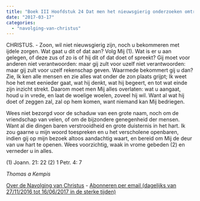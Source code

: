 ```yaml
---
title: "Boek III Hoofdstuk 24 Dat men het nieuwsgierig onderzoeken omtrent een anders leven moet vermijden"
date: "2017-03-17"
categories: 
  - "navolging-van-christus"
---
```


CHRISTUS. - Zoon, wil niet nieuwsgierig zijn, noch u bekommeren met ijdele zorgen. Wat gaat u dit of dat aan? Volg Mij (1). Wat is er u aan gelegen, of deze zus of zo is of hij dit of dat doet of spreekt? Gij moet voor anderen niet verantwoorden: maar gij zult voor uzelf niet verantwoorden: maar gij zult voor uzelf rekenschap geven. Waarmede bekommert gij u dan? Zie, Ik ken alle mensen en zie alles wat onder de zon plaats grijpt; Ik weet hoe het met eenieder gaat, wat hij denkt, wat hij begeert, en tot wat einde zijn inzicht strekt. Daarom moet men Mij alles overlaten: wat u aangaat, houd u in vrede, en laat de woelige woelen, zoveel hij wil. Want al wat hij doet of zeggen zal, zal op hem komen, want niemand kan Mij bedriegen.

Wees niet bezorgd voor de schaduw van een grote naam, noch om de vriendschap van velen, of om de bijzondere genegenheid der mensen. Want al die dingen baren verstrooidheid en grote duisternis in het hart. Ik zou gaarne u mijn woord toespreken en u het verscholene openbaren, indien gij op mijn bezoek altoos aandachtig waart, en bereid om Mij de deur van uw hart te openen. Wees voorzichtig, waak in vrome gebeden (2) en verneder u in alles.

(1) Joann. 21: 22 (2) 1 Petr. 4: 7

_Thomas a Kempis_

[Over de Navolging van Christus](/blog/de-navolging-van-christus-in-de-sterke-tijden/) - [Abonneren per email (dagelijks van 27/11/2016 tot 16/06/2017 in de sterke tijden)](http://eepurl.com/cg9VGT)
